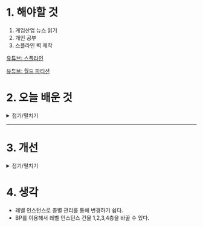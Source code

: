
# 1. 해야할 것

1. 게임산업 뉴스 읽기 
2. 개인 공부  
3. 스플라인 벽 제작


[유튜브: 스플라인](https://www.youtube.com/watch?v=pg8gx20jnOI)

[유튜브: 월드 파티션](https://www.youtube.com/watch?v=lkjlP0Y4zvc)



# 2. 오늘 배운 것

<details>
<summary>접기/펼치기</summary>




</details>

****


# 3. 개선


<details>
<summary>접기/펼치기</summary>


</details>



# 4. 생각
- 레벨 인스턴스로 층별 관리를 통해 변경하기 쉽다.
- BP를 이용해서 레벨 인스턴스 건물 1,2,3,4층을 바꿀 수 있다.

